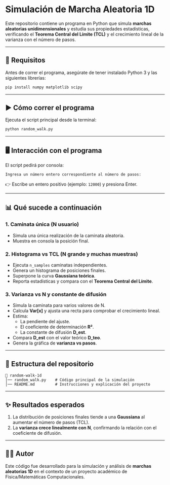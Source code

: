 # Simulación de Marcha Aleatoria 1D

Este repositorio contiene un programa en Python que simula **marchas aleatorias unidimensionales** 
y estudia sus propiedades estadísticas, verificando el **Teorema Central del Límite (TCL)** 
y el crecimiento lineal de la varianza con el número de pasos.

---

## 🚀 Requisitos

Antes de correr el programa, asegúrate de tener instalado Python 3 y las siguientes librerías:

```bash
pip install numpy matplotlib scipy
```

---

## ▶️ Cómo correr el programa

Ejecuta el script principal desde la terminal:

```bash
python random_walk.py
```

---

## 🖥️ Interacción con el programa

El script pedirá por consola:

```
Ingresa un número entero correspondiente al número de pasos:
```

👉 Escribe un entero positivo (ejemplo: `12000`) y presiona Enter.

---

## 📊 Qué sucede a continuación

### 1. Caminata única (N usuario)
- Simula una única realización de la caminata aleatoria.
- Muestra en consola la posición final.

### 2. Histograma vs TCL (N grande y muchas muestras)
- Ejecuta `n_samples` caminatas independientes.
- Genera un histograma de posiciones finales.
- Superpone la curva **Gaussiana teórica**.
- Reporta estadísticas y compara con el **Teorema Central del Límite**.

### 3. Varianza vs N y constante de difusión
- Simula la caminata para varios valores de N.
- Calcula **Var[x]** y ajusta una recta para comprobar el crecimiento lineal.
- Estima:
  - La pendiente del ajuste.
  - El coeficiente de determinación **R²**.
  - La constante de difusión **D_est**.
- Compara **D_est** con el valor teórico **D_teo**.
- Genera la gráfica de **varianza vs pasos**.

---

## 📂 Estructura del repositorio

```
📁 random-walk-1d
│── random_walk.py    # Código principal de la simulación
│── README.md         # Instrucciones y explicación del proyecto
```

---

## ✨ Resultados esperados

1. La distribución de posiciones finales tiende a una **Gaussiana** al aumentar el número de pasos (TCL).  
2. La **varianza crece linealmente con N**, confirmando la relación con el coeficiente de difusión.  

---

## 👩‍💻 Autor

Este código fue desarrollado para la simulación y análisis de **marchas aleatorias 1D** 
en el contexto de un proyecto académico de Física/Matemáticas Computacionales.
